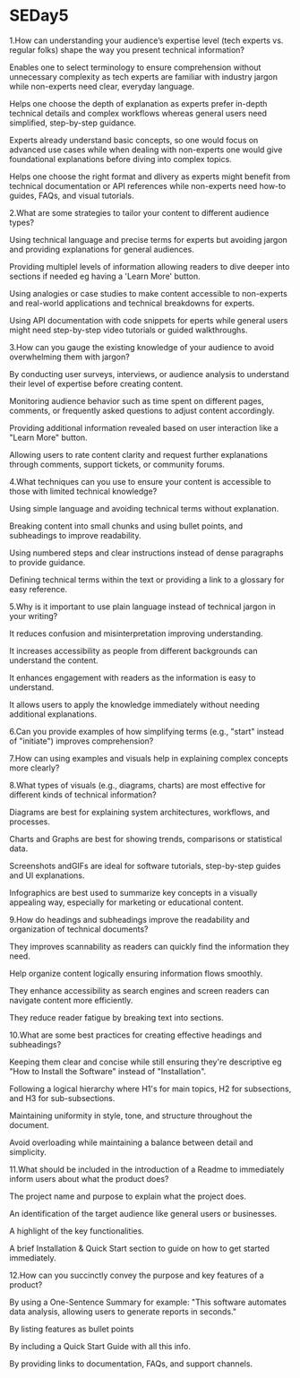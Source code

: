 # SEDay5
1.How can understanding your audience’s expertise level (tech experts vs. regular folks) shape the way you present technical information?

Enables one to select terminology to ensure comprehension without unnecessary complexity as tech experts are familiar with industry jargon while non-experts need clear, everyday language. 

Helps one choose the depth of explanation as experts prefer in-depth technical details and complex workflows whereas general users need simplified, step-by-step guidance.

Experts already understand basic concepts, so one would focus on advanced use cases while when dealing with non-experts one would give foundational explanations before diving into complex topics.

Helps one choose the right format and dlivery as experts might benefit from technical documentation or API references while non-experts need how-to guides, FAQs, and visual tutorials.


2.What are some strategies to tailor your content to different audience types?

Using technical language and precise terms for experts but avoiding jargon and providing explanations for general audiences.

Providing multiplel levels of information allowing readers to dive deeper into sections if needed eg having a 'Learn More' button.

Using analogies or case studies to make content accessible to non-experts and real-world applications and technical breakdowns for experts. 

Using API documentation with code snippets for eperts  while general users might need step-by-step video tutorials or guided walkthroughs.


3.How can you gauge the existing knowledge of your audience to avoid overwhelming them with jargon?

By conducting user surveys, interviews, or audience analysis to understand their level of expertise before creating content.

Monitoring audience behavior such as time spent on different pages, comments, or frequently asked questions to adjust content accordingly.

Providing additional information revealed based on user interaction like a "Learn More" button.

Allowing users to rate content clarity and request further explanations through comments, support tickets, or community forums.


4.What techniques can you use to ensure your content is accessible to those with limited technical knowledge?

Using simple language and avoiding technical terms without explanation.

Breaking content into small chunks and using  bullet points, and subheadings to improve readability.

Using numbered steps and clear instructions instead of dense paragraphs to provide guidance.

Defining technical terms within the text or providing a link to a glossary for easy reference.


5.Why is it important to use plain language instead of technical jargon in your writing?

It reduces confusion and misinterpretation improving understanding.

It increases accessibility as people from different backgrounds can understand the content.

It enhances engagement with readers as the information is easy to understand.

It allows users to apply the knowledge immediately without needing additional explanations.


6.Can you provide examples of how simplifying terms (e.g., "start" instead of "initiate") improves comprehension?


7.How can using examples and visuals help in explaining complex concepts more clearly?




8.What types of visuals (e.g., diagrams, charts) are most effective for different kinds of technical information?

Diagrams are best for explaining system architectures, workflows, and processes.

Charts and Graphs are best for showing trends, comparisons or statistical data.

Screenshots andGIFs are ideal for software tutorials, step-by-step guides and UI explanations.

Infographics are best used to summarize key concepts in a visually appealing way, especially for marketing or educational content.



9.How do headings and subheadings improve the readability and organization of technical documents?

They improves scannability as readers can quickly find the information they need.

Help organize content logically ensuring information flows smoothly.

They enhance accessibility as search engines and screen readers can navigate content more efficiently.

They reduce reader fatigue by breaking text into sections.


10.What are some best practices for creating effective headings and subheadings?

Keeping them clear and concise while still ensuring they're descriptive eg "How to Install the Software" instead of "Installation".

Following a logical hierarchy where H1's for main topics, H2 for subsections, and H3 for sub-subsections.

Maintaining uniformity in style, tone, and structure throughout the document.

Avoid overloading while maintaining a balance between detail and simplicity.

11.What should be included in the introduction of a Readme to immediately inform users about what the product does?

The project name and purpose to explain what the project does.

An identification of the target audience like general users or businesses.

A highlight of the key functionalities.

A brief Installation & Quick Start section to guide on how to get started immediately.


12.How can you succinctly convey the purpose and key features of a product?

By using a One-Sentence Summary for example: "This software automates data analysis, allowing users to generate reports in seconds."

By listing features as bullet points

By including a Quick Start Guide with all this info.

By providing links to documentation, FAQs, and support channels.
